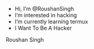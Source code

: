 - Hi, I’m @RoushanSingh
- I’m interested in hacking
- I’m currently learning termux
- I Want To Be A Hacker

<!---
roushan-singh01/roushan-singh01 is a ✨ special ✨ repository because its `README.md` (this file) appears on your GitHub profile.
You can click the Preview link to take a look at your changes.
--->
Roushan Singh
